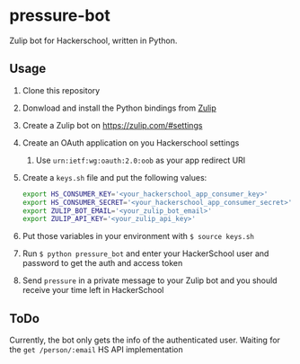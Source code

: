 # pressure-bot

Zulip bot for Hackerschool, written in Python.

## Usage

1. Clone this repository
2. Donwload and install the Python bindings from [Zulip](https://zulip.com/api/)
3. Create a Zulip bot on https://zulip.com/#settings
4. Create an OAuth application on you Hackerschool settings
   1. Use `urn:ietf:wg:oauth:2.0:oob` as your app redirect URI
5. Create a `keys.sh` file and put the following values:

   ```bash
   export HS_CONSUMER_KEY='<your_hackerschool_app_consumer_key>'
   export HS_CONSUMER_SECRET='<your_hackerschool_app_consumer_secret>'
   export ZULIP_BOT_EMAIL='<your_zulip_bot_email>'
   export ZULIP_API_KEY='<your_zulip_api_key>'
   ```

6. Put those variables in your environment with `$ source keys.sh`
7. Run `$ python pressure_bot` and enter your HackerSchool user and password to get the auth and access token
8. Send `pressure` in a private message to your Zulip bot and you should receive your time left in HackerSchool

## ToDo

Currently, the bot only gets the info of the authenticated user. Waiting for the `get /person/:email` HS API implementation
